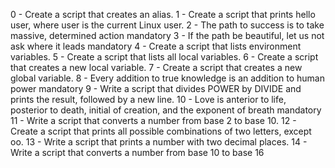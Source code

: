 0 - Create a script that creates an alias. 1 - Create a script that prints hello user, where user is the current Linux user. 2 - The path to success is to take massive, determined action mandatory 3 - If the path be beautiful, let us not ask where it leads mandatory 4 - Create a script that lists environment variables. 5 - Create a script that lists all local variables. 6 - Create a script that creates a new local variable. 7 - Create a script that creates a new global variable. 8 - Every addition to true knowledge is an addition to human power mandatory 9 - Write a script that divides POWER by DIVIDE and prints the result, followed by a new line. 10 - Love is anterior to life, posterior to death, initial of creation, and the exponent of breath mandatory 11 - Write a script that converts a number from base 2 to base 10. 12 - Create a script that prints all possible combinations of two letters, except oo. 13 - Write a script that prints a number with two decimal places. 14 - Write a script that converts a number from base 10 to base 16
